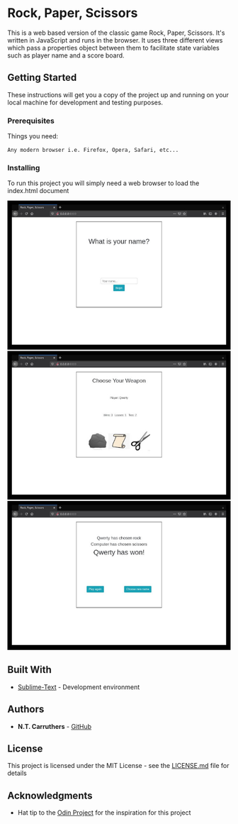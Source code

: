 # Rock, Paper, Scissors

This is a web based version of the classic game Rock, Paper, Scissors. It's written in JavaScript and runs in the browser. It uses three different views which pass a properties object between them to facilitate state variables such as player name and a score board.

## Getting Started

These instructions will get you a copy of the project up and running on your local machine for development and testing purposes.

### Prerequisites

Things you need:

```
Any modern browser i.e. Firefox, Opera, Safari, etc...
```

### Installing

To run this project you will simply need a web browser to load the index.html document


![Rock, Paper, Scissors](js-rps1.jpg)
![Rock, Paper, Scissors](js-rps2.jpg)
![Rock, Paper, Scissors](js-rps3.jpg)

## Built With

* [Sublime-Text](http://www.sublimetext.com/docs/3/) - Development environment

## Authors

* **N.T. Carruthers**  - [GitHub](https://github.com/gif007)

## License

This project is licensed under the MIT License - see the [LICENSE.md](LICENSE.md) file for details

## Acknowledgments

* Hat tip to the [Odin Project](https://www.theodinproject.com/) for the inspiration for this project